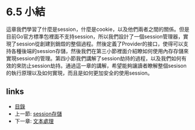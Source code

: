 # 6.5 小結
這章我們學習了什麼是session，什麼是cookie，以及他們兩者之間的關係。但是目前Go官方標準包裡面不支持session，所以我們設計了一個session管理器，實現了session從創建到銷燬的整個過程。然後定義了Provider的接口，使得可以支持各種後端的session存儲，然後我們在第三小節裡面介紹瞭如何使用內存存儲來實現session的管理。第四小節我們講解了session劫持的過程，以及我們如何有效的來防止session劫持。通過這一章的講解，希望能夠讓讀者瞭解整個sesison的執行原理以及如何實現，而且是如何更加安全的使用session。
## links
   * [目錄](<preface.md>)
   * 上一節: [session存儲](<06.4.md>)
   * 下一章: [文本處理](<07.0.md>)
